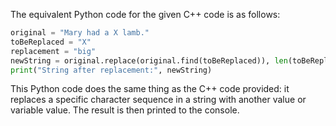 The equivalent Python code for the given C++ code is as follows:

```python
original = "Mary had a X lamb."
toBeReplaced = "X"
replacement = "big"
newString = original.replace(original.find(toBeReplaced)), len(toBeReplaced), replacement)
print("String after replacement:", newString)
```

This Python code does the same thing as the C++ code provided: it replaces a specific character sequence in a string with another value or variable value. The result is then printed to the console.
